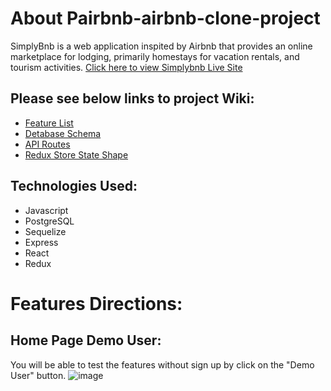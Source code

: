 # About Pairbnb-airbnb-clone-project
SimplyBnb is a web application inspited by Airbnb that provides an online marketplace for lodging, primarily homestays for vacation rentals, and tourism activities.
[Click here to view Simplybnb Live Site](https://pairbnb-airbnb-cloning.herokuapp.com/)

## Please see below links to project Wiki:
- [Feature List](https://github.com/reneeluo7/Pairbnb-airbnb-clone-project/wiki/Feature-List)
- [Detabase Schema](https://github.com/reneeluo7/Pairbnb-airbnb-clone-project/wiki/Database-Schema)
- [API Routes](https://github.com/reneeluo7/Pairbnb-airbnb-clone-project/wiki/API-Documentation)
- [Redux Store State Shape](https://github.com/reneeluo7/Pairbnb-airbnb-clone-project/wiki/Redux-State-Shape)



## Technologies Used:
- Javascript
- PostgreSQL
- Sequelize
- Express
- React
- Redux


# Features Directions:

## Home Page Demo User:

You will be able to test the features without sign up by click on the "Demo User" button.
![image](https://user-images.githubusercontent.com/103155560/182110909-0db17216-313c-4565-95bd-2a6d6e9a3018.png)
